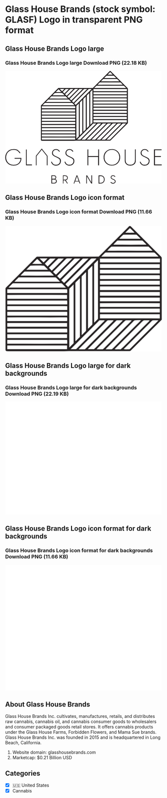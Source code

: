 # Glass House Brands (stock symbol: GLASF) Logo in transparent PNG format

## Glass House Brands Logo large

### Glass House Brands Logo large Download PNG (22.18 KB)

![Glass House Brands Logo large Download PNG (22.18 KB)](/img/orig/GLASF_BIG-07019c9b.png)

## Glass House Brands Logo icon format

### Glass House Brands Logo icon format Download PNG (11.66 KB)

![Glass House Brands Logo icon format Download PNG (11.66 KB)](/img/orig/GLASF-be563a36.png)

## Glass House Brands Logo large for dark backgrounds

### Glass House Brands Logo large for dark backgrounds Download PNG (22.19 KB)

![Glass House Brands Logo large for dark backgrounds Download PNG (22.19 KB)](/img/orig/GLASF_BIG.D-b03d52b9.png)

## Glass House Brands Logo icon format for dark backgrounds

### Glass House Brands Logo icon format for dark backgrounds Download PNG (11.66 KB)

![Glass House Brands Logo icon format for dark backgrounds Download PNG (11.66 KB)](/img/orig/GLASF.D-aacd3237.png)

## About Glass House Brands

Glass House Brands Inc. cultivates, manufactures, retails, and distributes raw cannabis, cannabis oil, and cannabis consumer goods to wholesalers and consumer packaged goods retail stores. It offers cannabis products under the Glass House Farms, Forbidden Flowers, and Mama Sue brands. Glass House Brands Inc. was founded in 2015 and is headquartered in Long Beach, California.

1. Website domain: glasshousebrands.com
2. Marketcap: $0.21 Billion USD


## Categories
- [x] 🇺🇸 United States
- [x] Cannabis
